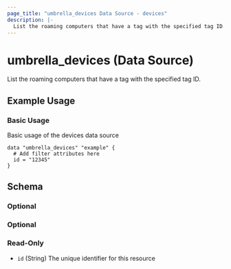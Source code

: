 ```yaml
---
page_title: "umbrella_devices Data Source - devices"
description: |-
  List the roaming computers that have a tag with the specified tag ID.
---
```


# umbrella_devices (Data Source)

List the roaming computers that have a tag with the specified tag ID.

## Example Usage


### Basic Usage

Basic usage of the devices data source

```hcl
data "umbrella_devices" "example" {
  # Add filter attributes here
  id = "12345"
}
```



## Schema

### Optional



### Optional



### Read-Only

- `id` (String) The unique identifier for this resource



